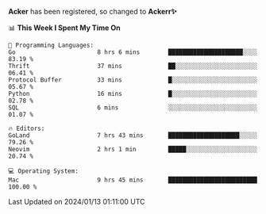 **Acker** has been registered, so changed to **Ackerr✨**

<!--START_SECTION:waka-->
📊 **This Week I Spent My Time On** 

```text
💬 Programming Languages: 
Go                       8 hrs 6 mins        █████████████████████░░░░   83.19 % 
Thrift                   37 mins             ██░░░░░░░░░░░░░░░░░░░░░░░   06.41 % 
Protocol Buffer          33 mins             █░░░░░░░░░░░░░░░░░░░░░░░░   05.67 % 
Python                   16 mins             █░░░░░░░░░░░░░░░░░░░░░░░░   02.78 % 
SQL                      6 mins              ░░░░░░░░░░░░░░░░░░░░░░░░░   01.07 % 

🔥 Editors: 
GoLand                   7 hrs 43 mins       ████████████████████░░░░░   79.26 % 
Neovim                   2 hrs 1 min         █████░░░░░░░░░░░░░░░░░░░░   20.74 % 

💻 Operating System: 
Mac                      9 hrs 45 mins       █████████████████████████   100.00 % 
```


 Last Updated on 2024/01/13 01:11:00 UTC
<!--END_SECTION:waka-->
